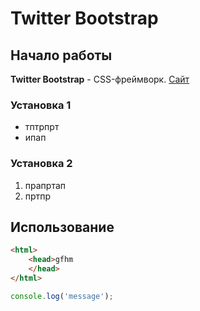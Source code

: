 # Twitter Bootstrap


## Начало работы
**Twitter Bootstrap** - CSS-фреймворк. [Сайт](www.ya.ry)

### Установка 1
* тптрпрт
* ипап
### Установка 2
1. прапртап
1. пртпр

## Использование
```html
<html>
    <head>gfhm
    </head>
</html>
```

```javascript
console.log('message');
```